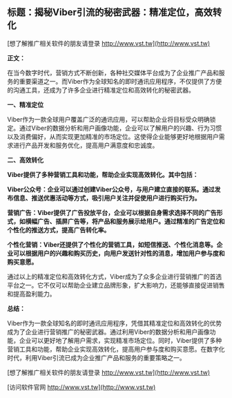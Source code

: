 ## **标题：揭秘Viber引流的秘密武器：精准定位，高效转化**

[想了解推广相关软件的朋友请登录 http://www.vst.tw](http://www.vst.tw)

**正文：**

在当今数字时代，营销方式不断创新，各种社交媒体平台成为了企业推广产品和服务的重要渠道之一。而Viber作为全球知名的即时通讯应用程序，不仅提供了方便的沟通工具，还成为了许多企业进行精准定位和高效转化的秘密武器。

**一、精准定位**

Viber作为一款全球用户覆盖广泛的通讯应用，可以帮助企业将目标受众明确锁定。通过Viber的数据分析和用户画像功能，企业可以了解用户的兴趣、行为习惯以及消费偏好，从而实现更加精准的市场定位。这使得企业能够更好地根据用户需求进行产品开发和服务优化，提高用户满意度和忠诚度。

**二、高效转化**

**Viber提供了多种营销工具和功能，帮助企业实现高效转化。其中包括：**

**Viber公众号：企业可以通过创建Viber公众号，与用户建立直接的联系。通过发布信息、推送优惠活动等方式，吸引用户关注并促使用户进行购买行为。**

**营销广告：Viber提供了广告投放平台，企业可以根据自身需求选择不同的广告形式，如横幅广告、插屏广告等，将产品和服务展示给用户。通过精准的广告定位和个性化的推送方式，提高广告转化率。**

**个性化营销：Viber还提供了个性化的营销工具，如短信推送、个性化消息等。企业可以根据用户的兴趣和购买历史，向用户发送针对性的消息，增加用户参与度和购买意愿。**

通过以上的精准定位和高效转化方式，Viber成为了众多企业进行营销推广的首选平台之一。它不仅可以帮助企业建立品牌形象，扩大影响力，还能够直接促进销售和提高盈利能力。

**总结：**

Viber作为一款全球知名的即时通讯应用程序，凭借其精准定位和高效转化的优势成为了企业进行营销推广的秘密武器。通过利用Viber的数据分析和用户画像功能，企业可以更好地了解用户需求，实现精准市场定位。同时，Viber提供了多种营销工具和功能，帮助企业实现高效转化，提高用户参与度和购买意愿。在数字化时代，利用Viber引流已成为企业推广产品和服务的重要策略之一。

[想了解推广相关软件的朋友请登录 http://www.vst.tw](http://www.vst.tw)


[访问软件官网 http://www.vst.tw](http://www.vst.tw)
